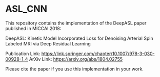 # ASL_CNN
This repository contains the implementation of the DeepASL paper published in MICCAI 2018:

DeepASL: Kinetic Model Incorporated Loss for Denoising Arterial Spin Labeled MRI via Deep Residual Learning


Publication Link: https://link.springer.com/chapter/10.1007/978-3-030-00928-1_4
ArXiv Link: https://arxiv.org/abs/1804.02755

Please cite the paper if you use this implementation in your work.
